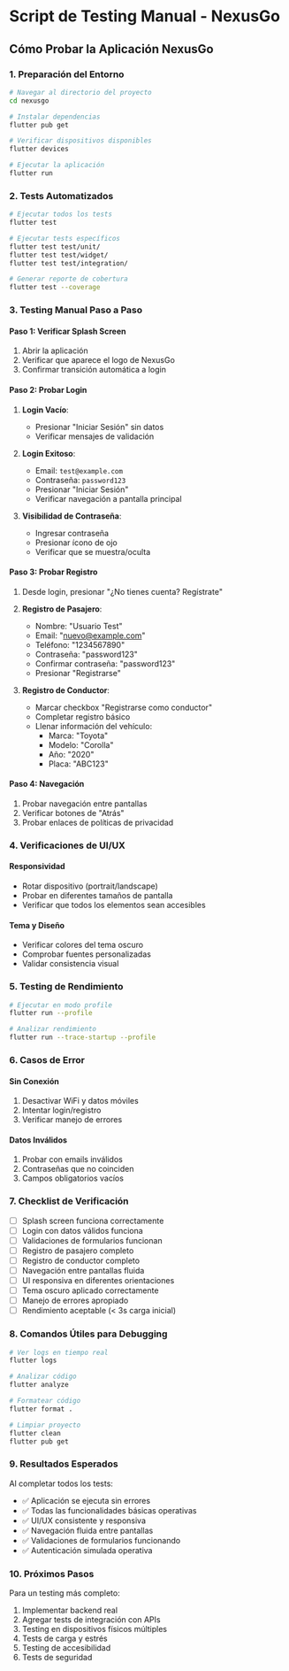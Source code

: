 # Script de Testing Manual - NexusGo

## Cómo Probar la Aplicación NexusGo

### 1. Preparación del Entorno

```bash
# Navegar al directorio del proyecto
cd nexusgo

# Instalar dependencias
flutter pub get

# Verificar dispositivos disponibles
flutter devices

# Ejecutar la aplicación
flutter run
```

### 2. Tests Automatizados

```bash
# Ejecutar todos los tests
flutter test

# Ejecutar tests específicos
flutter test test/unit/
flutter test test/widget/
flutter test test/integration/

# Generar reporte de cobertura
flutter test --coverage
```

### 3. Testing Manual Paso a Paso

#### Paso 1: Verificar Splash Screen
1. Abrir la aplicación
2. Verificar que aparece el logo de NexusGo
3. Confirmar transición automática a login

#### Paso 2: Probar Login
1. **Login Vacío**:
   - Presionar "Iniciar Sesión" sin datos
   - Verificar mensajes de validación

2. **Login Exitoso**:
   - Email: `test@example.com`
   - Contraseña: `password123`
   - Presionar "Iniciar Sesión"
   - Verificar navegación a pantalla principal

3. **Visibilidad de Contraseña**:
   - Ingresar contraseña
   - Presionar ícono de ojo
   - Verificar que se muestra/oculta

#### Paso 3: Probar Registro
1. Desde login, presionar "¿No tienes cuenta? Regístrate"
2. **Registro de Pasajero**:
   - Nombre: "Usuario Test"
   - Email: "nuevo@example.com"
   - Teléfono: "1234567890"
   - Contraseña: "password123"
   - Confirmar contraseña: "password123"
   - Presionar "Registrarse"

3. **Registro de Conductor**:
   - Marcar checkbox "Registrarse como conductor"
   - Completar registro básico
   - Llenar información del vehículo:
     - Marca: "Toyota"
     - Modelo: "Corolla"
     - Año: "2020"
     - Placa: "ABC123"

#### Paso 4: Navegación
1. Probar navegación entre pantallas
2. Verificar botones de "Atrás"
3. Probar enlaces de políticas de privacidad

### 4. Verificaciones de UI/UX

#### Responsividad
- Rotar dispositivo (portrait/landscape)
- Probar en diferentes tamaños de pantalla
- Verificar que todos los elementos sean accesibles

#### Tema y Diseño
- Verificar colores del tema oscuro
- Comprobar fuentes personalizadas
- Validar consistencia visual

### 5. Testing de Rendimiento

```bash
# Ejecutar en modo profile
flutter run --profile

# Analizar rendimiento
flutter run --trace-startup --profile
```

### 6. Casos de Error

#### Sin Conexión
1. Desactivar WiFi y datos móviles
2. Intentar login/registro
3. Verificar manejo de errores

#### Datos Inválidos
1. Probar con emails inválidos
2. Contraseñas que no coinciden
3. Campos obligatorios vacíos

### 7. Checklist de Verificación

- [ ] Splash screen funciona correctamente
- [ ] Login con datos válidos funciona
- [ ] Validaciones de formularios funcionan
- [ ] Registro de pasajero completo
- [ ] Registro de conductor completo
- [ ] Navegación entre pantallas fluida
- [ ] UI responsiva en diferentes orientaciones
- [ ] Tema oscuro aplicado correctamente
- [ ] Manejo de errores apropiado
- [ ] Rendimiento aceptable (< 3s carga inicial)

### 8. Comandos Útiles para Debugging

```bash
# Ver logs en tiempo real
flutter logs

# Analizar código
flutter analyze

# Formatear código
flutter format .

# Limpiar proyecto
flutter clean
flutter pub get
```

### 9. Resultados Esperados

Al completar todos los tests:
- ✅ Aplicación se ejecuta sin errores
- ✅ Todas las funcionalidades básicas operativas
- ✅ UI/UX consistente y responsiva
- ✅ Navegación fluida entre pantallas
- ✅ Validaciones de formularios funcionando
- ✅ Autenticación simulada operativa

### 10. Próximos Pasos

Para un testing más completo:
1. Implementar backend real
2. Agregar tests de integración con APIs
3. Testing en dispositivos físicos múltiples
4. Tests de carga y estrés
5. Testing de accesibilidad
6. Tests de seguridad
